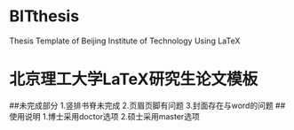 # BITthesis
Thesis Template  of Beijing Institute of Technology  Using LaTeX
# 北京理工大学LaTeX研究生论文模板
##未完成部分
1.竖排书脊未完成
2.页眉页脚有问题
3.封面存在与word的问题
##使用说明
1.博士采用doctor选项
2.硕士采用master选项
